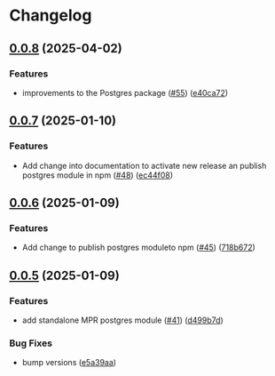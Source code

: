 # Changelog

## [0.0.8](https://github.com/2060-io/message-pickup-repository/compare/@2060.io/credo-ts-message-pickup-repository-pg@v0.0.7...@2060.io/credo-ts-message-pickup-repository-pg@v0.0.8) (2025-04-02)


### Features

* improvements to the Postgres package ([#55](https://github.com/2060-io/message-pickup-repository/issues/55)) ([e40ca72](https://github.com/2060-io/message-pickup-repository/commit/e40ca72f509658006edb917004f56f9a88e4ac89))

## [0.0.7](https://github.com/2060-io/message-pickup-repository/compare/@2060.io/credo-ts-message-pickup-repository-pg@v0.0.6...@2060.io/credo-ts-message-pickup-repository-pg@v0.0.7) (2025-01-10)


### Features

* Add change into documentation to activate new release an publish postgres module in npm ([#48](https://github.com/2060-io/message-pickup-repository/issues/48)) ([ec44f08](https://github.com/2060-io/message-pickup-repository/commit/ec44f08b9c7d0ff00981680d7f47c2164c4e89b5))

## [0.0.6](https://github.com/2060-io/message-pickup-repository/compare/@2060.io/credo-ts-message-pickup-repository-pg@v0.0.5...@2060.io/credo-ts-message-pickup-repository-pg@v0.0.6) (2025-01-09)


### Features

* Add change to publish postgres moduleto npm ([#45](https://github.com/2060-io/message-pickup-repository/issues/45)) ([718b672](https://github.com/2060-io/message-pickup-repository/commit/718b6720934fc8d3a8dd5916c4417653a0226ae6))

## [0.0.5](https://github.com/2060-io/message-pickup-repository/compare/@2060.io/credo-ts-message-pickup-repository-pg-v0.0.1...@2060.io/credo-ts-message-pickup-repository-pg@v0.0.5) (2025-01-09)


### Features

* add standalone MPR postgres module ([#41](https://github.com/2060-io/message-pickup-repository/issues/41)) ([d499b7d](https://github.com/2060-io/message-pickup-repository/commit/d499b7d19fa4ad08ffdadad93b253f9ac2d6cf14))


### Bug Fixes

* bump versions ([e5a39aa](https://github.com/2060-io/message-pickup-repository/commit/e5a39aae66abb33c313f51c8cdb796f5a914400a))
